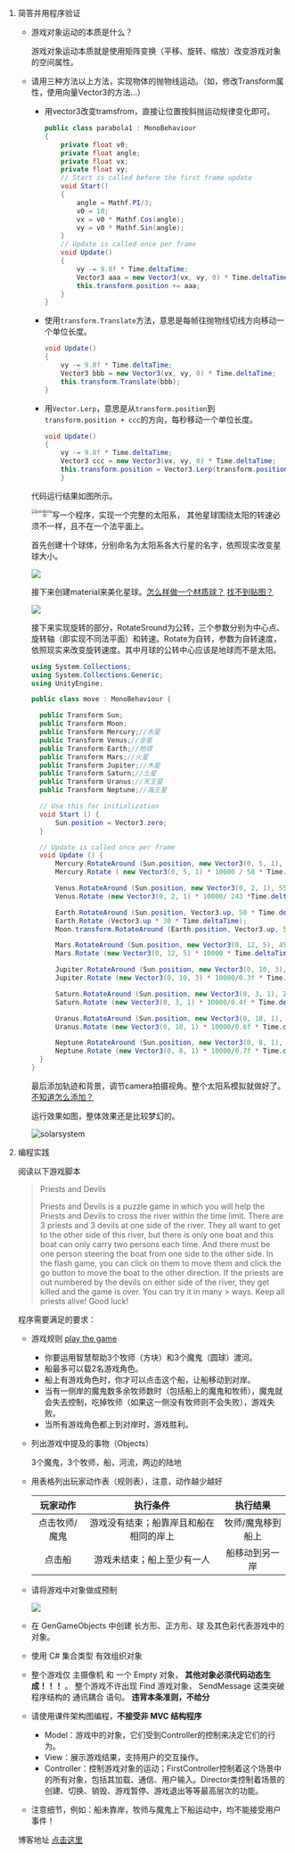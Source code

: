1. 简答并用程序验证

   - 游戏对象运动的本质是什么？

     游戏对象运动本质就是使用矩阵变换（平移、旋转、缩放）改变游戏对象的空间属性。

   - 请用三种方法以上方法，实现物体的抛物线运动。（如，修改Transform属性，使用向量Vector3的方法…）

     - 用vector3改变tramsfrom，直接让位置按斜抛运动规律变化即可。

       ```c#
       public class parabola1 : MonoBehaviour
       {
           private float v0;
           private float angle;
           private float vx;
           private float vy;
           // Start is called before the first frame update
           void Start()
           {
               angle = Mathf.PI/3;
               v0 = 10;
               vx = v0 * Mathf.Cos(angle);
               vy = v0 * Mathf.Sin(angle);
           }
           // Update is called once per frame
           void Update()
           {
               vy -= 9.8f * Time.deltaTime;
               Vector3 aaa = new Vector3(vx, vy, 0) * Time.deltaTime;
               this.transform.position += aaa;
           }
       }
       ```

     - 使用`transform.Translate`方法，意思是每帧往抛物线切线方向移动一个单位长度。

       ```c#
       void Update()
       {
           vy -= 9.8f * Time.deltaTime;
           Vector3 bbb = new Vector3(vx, vy, 0) * Time.deltaTime;
           this.transform.Translate(bbb);
       }
       ```

     - 用`Vector.Lerp`，意思是从`transform.position`到`transform.position + ccc`的方向，每秒移动一个单位长度。

       ```c#
       void Update()
       {
           vy -= 9.8f * Time.deltaTime;
           Vector3 ccc = new Vector3(vx, vy, 0) * Time.deltaTime;
           this.transform.position = Vector3.Lerp(transform.position, transform.position + ccc, 1);
           }
       ```

     代码运行结果如图所示。

     <img src="img/parabola.gif" alt="parabola" style="zoom:50%;float:left" />

   - 写一个程序，实现一个完整的太阳系， 其他星球围绕太阳的转速必须不一样，且不在一个法平面上。

     首先创建十个球体，分别命名为太阳系各大行星的名字，依照现实改变星球大小。

     ![](img/1.png)

     接下来创建material来美化星球。[怎么样做一个材质球？](https://blog.csdn.net/Jaihk662/article/details/86746756)  [找不到贴图？](https://tieba.baidu.com/p/4876471245?red_tag=2938874589)

     ![](img/2.png)

     接下来实现旋转的部分，RotateSround为公转，三个参数分别为中心点、旋转轴（即实现不同法平面）和转速。Rotate为自转，参数为自转速度，依照现实来改变旋转速度。其中月球的公转中心应该是地球而不是太阳。

     ```c#
     using System.Collections;
     using System.Collections.Generic;
     using UnityEngine;
     
     public class move : MonoBehaviour {
     
       public Transform Sun;
       public Transform Moon;
       public Transform Mercury;//水星
       public Transform Venus;//金星
       public Transform Earth;//地球
       public Transform Mars;//火星
       public Transform Jupiter;//木星
       public Transform Saturn;//土星
       public Transform Uranus;//天王星
       public Transform Neptune;//海王星
     
       // Use this for initialization
       void Start () {
           Sun.position = Vector3.zero;
       }
     
       // Update is called once per frame
       void Update () {
           Mercury.RotateAround (Sun.position, new Vector3(0, 5, 1), 60 * Time.deltaTime);
           Mercury.Rotate ( new Vector3(0, 5, 1) * 10000 / 58 * Time.deltaTime);
     
           Venus.RotateAround (Sun.position, new Vector3(0, 2, 1), 55 * Time.deltaTime);
           Venus.Rotate (new Vector3(0, 2, 1) * 10000/ 243 *Time.deltaTime);
     
           Earth.RotateAround (Sun.position, Vector3.up, 50 * Time.deltaTime);
           Earth.Rotate (Vector3.up * 30 * Time.deltaTime);
           Moon.transform.RotateAround (Earth.position, Vector3.up, 5 * Time.deltaTime);
     
           Mars.RotateAround (Sun.position, new Vector3(0, 12, 5), 45 * Time.deltaTime);
           Mars.Rotate (new Vector3(0, 12, 5) * 10000 * Time.deltaTime);
     
           Jupiter.RotateAround (Sun.position, new Vector3(0, 10, 3), 35 * Time.deltaTime);
           Jupiter.Rotate (new Vector3(0, 10, 3) * 10000/0.3f * Time.deltaTime);
     
           Saturn.RotateAround (Sun.position, new Vector3(0, 3, 1), 20 * Time.deltaTime);
           Saturn.Rotate (new Vector3(0, 3, 1) * 10000/0.4f * Time.deltaTime);
     
           Uranus.RotateAround (Sun.position, new Vector3(0, 10, 1), 15 * Time.deltaTime);
           Uranus.Rotate (new Vector3(0, 10, 1) * 10000/0.6f * Time.deltaTime);
     
           Neptune.RotateAround (Sun.position, new Vector3(0, 8, 1), 10 * Time.deltaTime);
           Neptune.Rotate (new Vector3(0, 8, 1) * 10000/0.7f * Time.deltaTime);
       }
     }
     ```

     最后添加轨迹和背景，调节camera拍摄视角。整个太阳系模拟就做好了。[不知道怎么添加？](https://blog.csdn.net/zzj051319/article/details/62042221)

     运行效果如图，整体效果还是比较梦幻的。

     ![solarsystem](img/solarsystem.gif)

2. 编程实践

   阅读以下游戏脚本

   >Priests and Devils
   >
   >Priests and Devils is a puzzle game in which you will help the Priests and Devils to cross the river within the time limit. There are 3 priests and 3 devils at one side of the river. They all want to get to the other side of this river, but there is only one boat and this boat can only carry two persons each time. And there must be one person steering the boat from one side to the other side. In the flash game, you can click on them to move them and click the go button to move the boat to the other direction. If the priests are out numbered by the devils on either side of the river, they get killed and the game is over. You can try it in many > ways. Keep all priests alive! Good luck!

   程序需要满足的要求：

   - 游戏规则 [play the game]( http://www.flash-game.net/game/2535/priests-and-devils.html )

     - 你要运用智慧帮助3个牧师（方块）和3个魔鬼（圆球）渡河。
     - 船最多可以载2名游戏角色。
     - 船上有游戏角色时，你才可以点击这个船，让船移动到对岸。
     - 当有一侧岸的魔鬼数多余牧师数时（包括船上的魔鬼和牧师），魔鬼就会失去控制，吃掉牧师（如果这一侧没有牧师则不会失败），游戏失败。
     - 当所有游戏角色都上到对岸时，游戏胜利。

   - 列出游戏中提及的事物（Objects）

     3个魔鬼，3个牧师，船，河流，两边的陆地

   - 用表格列出玩家动作表（规则表），注意，动作越少越好

     |   玩家动作    |                执行条件                |     执行结果      |
     | :-----------: | :------------------------------------: | :---------------: |
     | 点击牧师/魔鬼 | 游戏没有结束；船靠岸且和船在相同的岸上 | 牧师/魔鬼移到船上 |
     |    点击船     |       游戏未结束；船上至少有一人       |  船移动到另一岸   |

   - 请将游戏中对象做成预制

     ![](img/3.png)

   - 在 GenGameObjects 中创建 长方形、正方形、球 及其色彩代表游戏中的对象。

   - 使用 C# 集合类型 有效组织对象

   - 整个游戏仅 主摄像机 和 一个 Empty 对象， **其他对象必须代码动态生成！！！** 。 整个游戏不许出现 Find 游戏对象， SendMessage 这类突破程序结构的 通讯耦合 语句。 **违背本条准则，不给分**

   - 请使用课件架构图编程，**不接受非 MVC 结构程序**

     - Model：游戏中的对象，它们受到Controller的控制来决定它们的行为。
     - View：展示游戏结果，支持用户的交互操作。
     - Controller：控制游戏对象的运动；FirstController控制着这个场景中的所有对象，包括其加载、通信、用户输入。Director类控制着场景的创建、切换、销毁、游戏暂停、游戏退出等等最高层次的功能。
   
   - 注意细节，例如：船未靠岸，牧师与魔鬼上下船运动中，均不能接受用户事件！
   
   
   
   
   
   博客地址 [点击这里](https://blog.csdn.net/Metamorphosis_Anja/article/details/101124339)
   
   